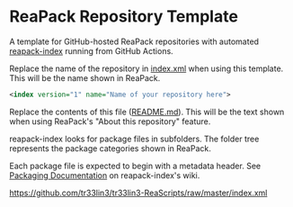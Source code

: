 # ReaPack Repository Template

A template for GitHub-hosted ReaPack repositories with automated
[reapack-index](https://github.com/cfillion/reapack-index)
running from GitHub Actions.

Replace the name of the repository in [index.xml](/index.xml) when using this template.
This will be the name shown in ReaPack.

```xml
<index version="1" name="Name of your repository here">
```

Replace the contents of this file ([README.md](/README.md)).
This will be the text shown when using ReaPack's "About this repository" feature.

reapack-index looks for package files in subfolders.
The folder tree represents the package categories shown in ReaPack.

Each package file is expected to begin with a metadata header.
See [Packaging Documentation](https://github.com/cfillion/reapack-index/wiki/Packaging-Documentation) on reapack-index's wiki.

https://github.com/tr33lin3/tr33lin3-ReaScripts/raw/master/index.xml

